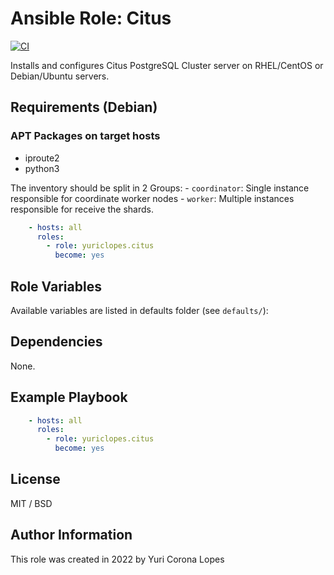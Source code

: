 # Ansible Role: Citus

[![CI](https://github.com/yuriclopes/ansible-role-citus/workflows/CI/badge.svg?event=push)](https://github.com/yuriclopes/ansible-role-citus/actions?query=workflow%3ACI)

Installs and configures Citus PostgreSQL Cluster server on RHEL/CentOS or Debian/Ubuntu servers.

## Requirements (Debian)
### APT Packages on target hosts
- iproute2
- python3

The inventory should be split in 2 Groups:
    - `coordinator`: Single instance responsible for coordinate worker nodes
    - `worker`: Multiple instances responsible for receive the shards.

```yaml
    - hosts: all
      roles:
        - role: yuriclopes.citus
          become: yes
```

## Role Variables

Available variables are listed in defaults folder (see `defaults/`):

## Dependencies

None.

## Example Playbook

```yaml
    - hosts: all
      roles:
        - role: yuriclopes.citus
          become: yes
```

## License

MIT / BSD

## Author Information

This role was created in 2022 by Yuri Corona Lopes